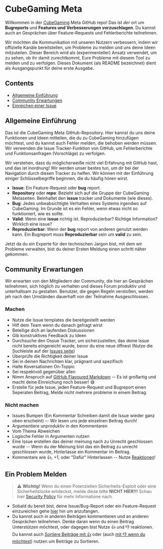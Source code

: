# CubeGaming Meta
Willkommen in der [CubeGaming](https://cubegaming.eu) Meta GitHub repo! Das ist *der* ort um **Bugreports** und **Features und Verbesserungen vorzuschlagen**. Du kannst auch an Gesprächen über Feature-Requests und Fehlerberichte teilnehmen.

Wir möchten die Kommunikation mit unseren Nutzern verbessern, indem wir offizielle Kanäle bereitstellen, um Probleme zu melden und uns deine Ideen mitzuteilen. Dieser Bereich wird als (experimenteller) Ansatz verwendet, um zu sehen, ob ihr damit zurechtkommt, Eure Probleme mit diesem Tool zu melden und zu verfolgen. Dieses Dokument (als README bezeichnet) dient als Ausgangspunkt für deine erste Ausgabe.

## Contents
- [Allgemeine Einführung](https://github.com/CubeGaming-Development/Meta#allgemeine-einführung)
- [Community Erwartungen](https://github.com/CubeGaming-Development/Meta#community-erwartungen)
- [Einreichen einer Issue](https://github.com/CubeGaming-Development/Meta#ein-problem-melden)

## Allgemeine Einführung
Das ist die CubeGaming Meta GitHub-Repository. Hier kannst du uns deine Funktionen und Ideen mitteilen, die du zu CubeGaming hinzufügen möchtest, und du kannst auch Fehler melden, die behoben werden müssen. Wir verwenden die Issue Tracker-Funktion von GitHub, um Fehlerberichte und Funktionsanfragen (Vorschläge) zu verfolgen.

Wir verstehen, dass du möglicherweiße nicht viel Erfahrung mit GitHub hast, und das ist inordnung! Wir werden unser bestes tun, um dir bei der Navigation durch diesen Tracker zu helfen. Wir können mit der Einführung einiger Schlüsselbegriffe beginnen, die du häufig hören wirst.
- **Issue**: Ein Feature-Request oder **bug** report.
- **Repository** oder **repo**: Bezieht sich auf die Gruppe der CubeGaming Metaseiten. Beinhaltet den **issue** tracker und Dokumente (wie dieses).
- **Bug**: Jedes unbeabsichtigte Verhalten eines Systems irgendwo auf CubeGaming. Im Grunde ist es ein Fehler, wenn etwas nicht so funktioniert, wie es sollte.
- **Valid**: Wenn eine **issue** richtig ist. Reproduzierbar? Richtige Information? Wirklich eine issue?
- **Reproduzierbar**: Wenn der **bug** report von anderen genutzt werden kann. Ein Bugreport muss **Reproduzierbar** sein um **valid** zu sein.

Jetzt da du ein Experte für den technischen Jargon bist, mit dem wir Probleme verwalten, bist du deiner Ersten Meldung einen schritt näher gekommen.

## Community Erwartungen
Wir erwarten von den Mitgliedern der Community, die hier an Gesprächen teilnehmen, sich höglich zu verhalten und dieses Forum produktiv und unterhaltsam zu gestalten. Benutzer, die gegen Regeln verstoßen, werden jeh nach den Umständen dauerhaft von der Teilnahme Ausgeschlossen.

### Machen
- Nutze die Issue templates die bereitgestellt werden
- Hilf dem Team wenn du danach gefragt wirst
- Beteilige dich an laufenden Diskussionen
- Gib konstruktives Feedback zu Ideen
- Durchsuche den Ossue Tracker, um sicherzustellen, das deine Issue nicht bereits eingereicht wurde, bevor du eine neue öffnest (Nutze die Suchleiste auf der  [Issues seite](https://github.com/CubeGaming-Development/Meta/issues))
- Überprüfe die Richtigkeit deiner Issue
- Sei in deinen Nachrichten klar, prägnant und spezifisch
- Halte Koversationen On-Toppic
- Sei respektvoll gegenüber allen
- Nimm Anspruch auf [GitHub Flavoured Markdown](https://github.com/adam-p/markdown-here/wiki/Markdown-Cheatsheet) -- Es ist großartig und macht deine Einreichung noch besser! 😄
- Erstelle für jede Issue, jeden Feature-Request und Bugreport einen Seperaten Beitrag, Melde nicht mehrere probleme in einem Beitrag.

### Nicht machen
- Issues Bumpen (Ein Kommentar Schreiben damit die Issue wieder ganz oben erscheint) -- Wir lesen uns jede einzelnen Beitrag durch!
- Argumentiere unproduktiv in den Kommentaren
- Vom Thema Abweichen
- Logische Fehler in Argumenten nutzen
- Eine Issue erstellen das deiner meinung nach zu Unrecht geschlossen wurde -- Wenn du der Meinung bist das ein Beitrag zu unrecht geschlossen wurde, Hinterlasse ein Kommentar im Beitrag.
- Kommentare wie 👍, +1, oder "Dafür" Hinterlassen -- Nutze [Reaktionen](https://github.blog/2016-03-10-add-reactions-to-pull-requests-issues-and-comments/)!
## Ein Problem Melden
> ⚠️ **Wichtig!** Wenn du einen Potenziellen Sicherheits-Exploit oder eine Sicherheitslücke entdeckst, melde diese bitte **NICHT HIER!!!** Schau hier [Security Policy](https://github.com/CubeGaming-Development/Meta/security/policy) für mehr Informatione nach.

- Sobald du bereit bist, deine Issue/Bug-Report oder ein Feature-Request einzureichen gehe [hier](https://github.com/CubeGaming-Development/Meta/issues/new/choose) hin um anzufangen.
- Du kannst auch in anderen Beiträgen kommentieren und an anderen Gesprächen teilnehmen. Denke daran wenn du einen Beitrag Unterstützen möchtest, oder dagegen bist Nutze 👍 und 👎 reaktionen. Du kannst auch [Sortiere Beiträge mit 👍](https://github.com/CubeGaming-Development/Meta/issues?q=is%3Aissue+sort%3Areactions-%2B1-desc) oder (auch [mit 👎 wenn du möchtest](https://github.com/CubeGaming-Development/Meta/issues?q=is%3Aissue+sort%3Areactions--1-desc)) nutzen um Beiträge zu Sortieren.
